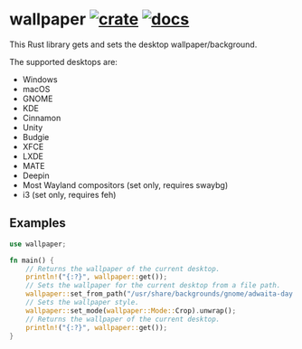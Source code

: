 # wallpaper [![crate](https://img.shields.io/crates/v/wallpaper.svg)](https://crates.io/crates/wallpaper) [![docs](https://docs.rs/wallpaper/badge.svg)](https://docs.rs/wallpaper)

This Rust library gets and sets the desktop wallpaper/background.

The supported desktops are:

- Windows
- macOS
- GNOME
- KDE
- Cinnamon
- Unity
- Budgie
- XFCE
- LXDE
- MATE
- Deepin
- Most Wayland compositors (set only, requires swaybg)
- i3 (set only, requires feh)

## Examples

```rust
use wallpaper;

fn main() {
    // Returns the wallpaper of the current desktop.
    println!("{:?}", wallpaper::get());
    // Sets the wallpaper for the current desktop from a file path.
    wallpaper::set_from_path("/usr/share/backgrounds/gnome/adwaita-day.png").unwrap();
    // Sets the wallpaper style.
    wallpaper::set_mode(wallpaper::Mode::Crop).unwrap();
    // Returns the wallpaper of the current desktop.
    println!("{:?}", wallpaper::get());
}
```
